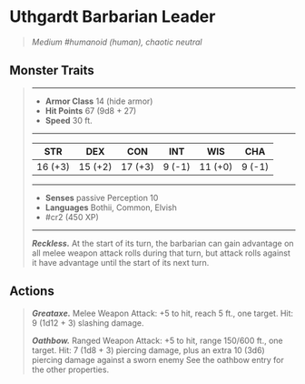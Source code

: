 # Uthgardt Barbarian Leader
>*Medium #humanoid (human), chaotic neutral*
## Monster Traits
>___
>- **Armor Class** 14 (hide armor)
>- **Hit Points** 67 (9d8 + 27)
>- **Speed** 30 ft.
>___
>|STR|DEX|CON|INT|WIS|CHA|
>|:---:|:---:|:---:|:---:|:---:|:---:|
>|16 (+3)|15 (+2)|17 (+3)|9 (-1)|11 (+0)|9 (-1)|
>___
>- **Senses** passive Perception 10
>- **Languages** Bothii, Common, Elvish
>- #cr2 (450 XP)
>___
>***Reckless.*** At the start of its turn, the barbarian can gain advantage on all melee weapon attack rolls during that turn, but attack rolls against it have advantage until the start of its next turn.  
>
## Actions
>***Greataxe.*** Melee Weapon Attack: +5 to hit, reach 5 ft., one target. Hit: 9 (1d12 + 3) slashing damage.  
>
>***Oathbow.*** Ranged Weapon Attack: +5 to hit, range 150/600 ft., one target. Hit: 7 (1d8 + 3) piercing damage, plus an extra 10 (3d6) piercing damage against a sworn enemy See the oathbow entry for the other properties.